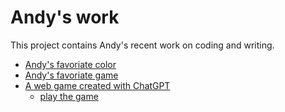 # Andy's work

This project contains Andy's recent work on coding and writing.

- [Andy's favoriate color](/favorite-color)
- [Andy's favoriate game](/favorite-game)
- [A web game created with ChatGPT](Stickman-Fight-game.html) 
  - [play the game](https://html-preview.github.io/?url=https://github.com/xbwei/andy-project/blob/main/Stickman-Fight-game.html)
